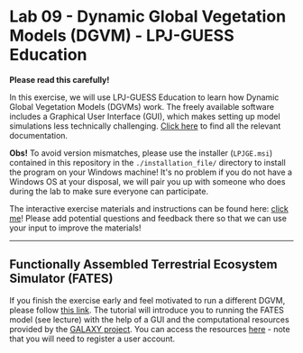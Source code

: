 # Lab 09 - Dynamic Global Vegetation Models (DGVM) - LPJ-GUESS Education

**Please read this carefully!**

In this exercise, we will use LPJ-GUESS Education to learn how Dynamic Global Vegetation Models (DGVMs) work.
The freely available software includes a Graphical User Interface (GUI), which makes setting up model simulations less
technically challenging. [Click here](https://web.nateko.lu.se/lpj-guess/education/) to find all the relevant documentation.

**Obs!** To avoid version mismatches, please use the installer (`LPJGE.msi`) contained in this repository in the
`./installation_file/` directory to install the program on your Windows machine! It's no problem if you do not have a Windows 
OS at your disposal, we will pair you up with someone who does during the lab to make sure everyone can participate.

The interactive exercise materials and instructions can be found here: 
[click me](https://hackmd.io/@pYjjfkwmSfW932OvIjzLHA/By6p2FT4Y/edit)! Please add potential questions and feedback there so 
that we can use your input to improve the materials!

---

## Functionally Assembled Terrestrial Ecosystem Simulator (FATES)

If you finish the exercise early and feel motivated to run a different DGVM, please follow [this link](https://training.galaxyproject.org/training-material/topics/climate/tutorials/fates/tutorial.html). The tutorial will introduce you to running the FATES model (see lecture) with the help of a GUI and the computational resources provided by the [GALAXY project](https://en.wikipedia.org/wiki/Galaxy_(computational_biology)). You can access the resources [here](https://climate.usegalaxy.eu/) - note that you will need to register a user account.
